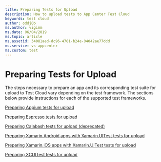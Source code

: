 ```yaml
---
title: Preparing Tests for Upload
description: How to upload tests to App Center Test Cloud
keywords: test cloud
author: oddj0b
ms.author: vigimm
ms.date: 06/04/2019
ms.topic: article
ms.assetid: 34081aed-dc96-4781-b24e-04042ae77ddd
ms.service: vs-appcenter
ms.custom: test
---
```


# Preparing Tests for Upload

The steps necessary to prepare an app and its corresponding test suite for upload
to Test Cloud vary depending on the test framework. The sections below provide
instructions for each of the supported test frameworks.

[Preparing Appium tests for upload](appium.md)

[Preparing Espresso tests for upload](espresso.md)

[Preparing Calabash tests for upload (deprecated)](calabash.md)

[Preparing Xamarin.Android apps with Xamarin.UITest tests for upload](xamarin-android-uitest.md)

[Preparing Xamarin.iOS apps with Xamarin.UITest tests for upload](xamarin-ios-uitest.md)

[Preparing XCUITest tests for upload](xcuitest.md)

